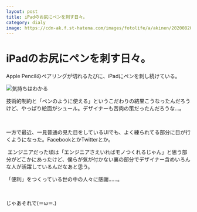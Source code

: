 ```yaml
---
layout: post
title: iPadのお尻にペンを刺す日々。
category: dialy
image: https://cdn-ak.f.st-hatena.com/images/fotolife/a/akinen/20200820/20200820195926.jpg
---
```


# iPadのお尻にペンを刺す日々。

Apple Pencilのペアリングが切れるたびに、iPadにペンを刺し続けている。

<img src="https://cdn-ak.f.st-hatena.com/images/fotolife/a/akinen/20200820/20200820195926.jpg" alt="気持ちはわかる">

技術的制約と「ペンのように使える」というこだわりの結果こうなったんだろうけど、やっぱり絵面がシュール。デザイナーも苦肉の策だったんだろうな…。

 

一方で最近、一見普通の見た目をしているUIでも、よく練られてる部分に目が行くようになった。FacebookとかTwitterとか。

 エンジニアだった頃は「エンジニアさえいればモノつくれるじゃん」と思う部分がどこかにあったけど、僕らが気が付かない裏の部分でデザイナー含めいろんな人が活躍しているんだなあと思う。

「便利」をつくっている世の中の人々に感謝……。

 

じゃあそれで(＝ω＝.)